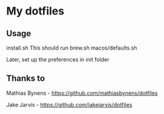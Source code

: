 # My dotfiles


## Usage
install.sh
This should run
brew.sh
macos/defaults.sh

Later, set up the preferences in init folder

## Thanks to 
Mathias Bynens - https://github.com/mathiasbynens/dotfiles

Jake Jarvis - https://github.com/jakejarvis/dotfiles

